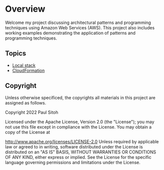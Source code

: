 # Overview

Welcome my project discussing architectural patterns and programming techniques using Amazon Web Services (AWS). This project also includes working examples demonstrating the application of patterns and programming techniques.

## Topics

* [Local stack](./docs/localstack.md)
* [CloudFormation](./docs/cf.md)


## Copyright

Unless otherwise specificed, the copyrights all materials in this project are assigned as follows.

Copyright 2022 Paul Sitoh

Licensed under the Apache License, Version 2.0 (the "License"); you may not use this file except in compliance with the License. You may obtain a copy of the License at

http://www.apache.org/licenses/LICENSE-2.0
Unless required by applicable law or agreed to in writing, software distributed under the License is distributed on an "AS IS" BASIS, WITHOUT WARRANTIES OR CONDITIONS OF ANY KIND, either express or implied. See the License for the specific language governing permissions and limitations under the License.